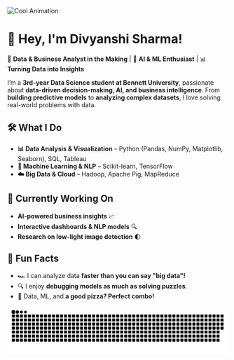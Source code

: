 ![Cool Animation](https://media3.giphy.com/media/v1.Y2lkPTc5MGI3NjExeTQzcGRiYmcwejVhNzIzMjVpaGlleTFiYWRqM2MyZ2lzcWdmYWt0ciZlcD12MV9pbnRlcm5hbF9naWZfYnlfaWQmY3Q9Zw/4H3Ii5eLChYul9p7NL/giphy.gif)

# 👋 Hey, I'm Divyanshi Sharma!  

🚀 **Data & Business Analyst in the Making** | 🧠 **AI & ML Enthusiast** | 📊 **Turning Data into Insights**  

I’m a **3rd-year Data Science student at Bennett University**, passionate about **data-driven decision-making, AI, and business intelligence**. From **building predictive models** to **analyzing complex datasets**, I love solving real-world problems with data.  

## 🛠️ What I Do  
- **📊 Data Analysis & Visualization** – Python (Pandas, NumPy, Matplotlib, Seaborn), SQL, Tableau  
- **🤖 Machine Learning & NLP** – Scikit-learn, TensorFlow  
- **☁️ Big Data & Cloud** – Hadoop, Apache Pig, MapReduce  

## 🎯 Currently Working On  
- **AI-powered business insights** 📈  
- **Interactive dashboards & NLP models** 🔍  
- **Research on low-light image detection** 🌓  

## 🌟 Fun Facts  
- 🏎️ I can analyze data **faster than you can say "big data"!**  
- 🔍 I enjoy **debugging models as much as solving puzzles**.  
- 🍕 Data, ML, and **a good pizza? Perfect combo!**

 ![GitHub Snake Animation (Dark Mode)](https://raw.githubusercontent.com/Divyanshi88/Divyanshi88/output/github-contribution-grid-snake-dark.svg#gh-dark-mode-only)


